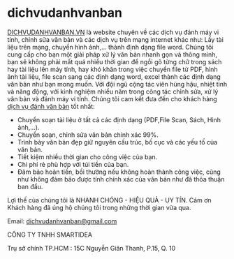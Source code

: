 # dichvudanhvanban
<a href="http://dichvudanhvanban.vn">DICHVUDANHVANBAN.VN</a>  là website chuyên về các dịch vụ đánh máy vi tính, chỉnh sửa văn bản và các dịch vụ trên mạng internet khác như: Lấy tài liệu trên mạng, chuyển hình ảnh,... thành định dạng file word. 
Chúng tôi cung cấp cho bạn một giải pháp xữ lý văn bản nhanh gọn và thông minh, bạn sẽ không phải mất quá nhiều thời gian để ngồi gõ từng chữ trong sách hay tài liệu lên máy tính, hay khó khăn trong việc chuyển file từ PDF, hình ảnh tài liệu, file scan sang các định dạng word, excel thành các định dạng văn bản như bạn mong muốn.
Với đội ngũ cộng tác viên hùng hậu, nhiệt tình và năng động, với kinh nghiệm nhiều năm trong công tác chỉnh sửa, xử lý văn bản và đánh máy vi tính. Chúng tôi cam kết đưa đến cho khách hàng <a href="http://dichvudanhvanban.vn/dich-vu-danh-van-ban-thue-gia-re-tai-Ha-Noi-TP-Ho-Chi-Minh-81/">dịch vụ đánh văn bản</a> tốt nhất:

-   Chuyển soạn tài liệu ở tất cả các định dạng (PDF,File Scan, Sách, Hình ảnh,…).
-   Chuyển soạn, chỉnh sửa văn bản chính xác 99%.
-   Trình bày văn bản đẹp giữ nguyên cấu trúc, bố cục và các yếu tố của văn bản.
-   Tiết kiệm nhiều thời gian cho công việc của bạn.
-   Chi phí  rẻ phù hợp với túi tiền của bạn.
-   Đảm bảo hoàn tiền, bồi thường nếu không hoàn thành công việc, cũng như không đảm bảo được tính chính xác của văn bản như đã thỏa thuận ban đầu.

Lợi thế của chúng tôi là NHANH CHÓNG - HIỆU QUẢ - UY TÍN. Cảm ơn Khách hàng đã ủng hộ chúng tôi trong những thời gian vừa qua.

Email: dichvudanhvanban@gmail.com

CÔNG TY TNHH SMARTIDEA

Trụ sở chính TP.HCM : 15C Nguyễn Giãn Thanh, P.15, Q. 10 

